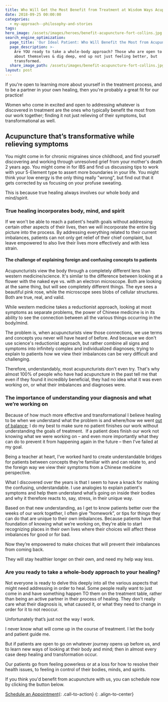 ```yaml
---
title: Who Will Get the Most Benefit from Treatment at Wisdom Ways Acupuncture
date: 2018-09-25 00:00:00
categories:
  - my-approach--philosophy-and-stories
tags:
hero_image: /assets/images/heroes/benefit-acupuncture-fort-collins.jpg
search_engine_optimization:
  page_title: 'Our Ideal Patient: Who Will Benefit the Most from Acupuncture with Us'
  page_description: >-
    Are YOU ready to take a whole-body approach? Those who are open to learn
    about themselves & dig deep, end up not just feeling better, but
    transformed.
  share_image_path: /assets/images/benefit-acupuncture-fort-collins.jpg
layout: post
---
```


If you're open to learning more about yourself in the treatment process, and to be a partner in your own healing, then you're probably a great fit for our practice!

Women who come in excited and open to addressing whatever is discovered in treatment are the ones who typically benefit the most from our work together; finding it not just relieving of their symptoms, but transformational as well.

## Acupuncture that’s transformative while relieving symptoms

You might come in for chronic migraines since childhood, and find yourself discovering and working through unresolved grief from your mother's death 2 years ago. You might come in for IBS and find us discussing tips to work with your 5-Element type to assert more boundaries in your life. You might think your low energy is the only thing really "wrong", but find out that it gets corrected by us focusing on your profuse sweating.

This is because true healing always involves our whole body and mind/spirit.

### True healing incorporates body, mind, and spirit

If we won't be able to reach a patient's health goals without addressing certain other aspects of their lives, then we will incorporate the entire big picture into the process. By addressing everything related to their current imbalances, patients can not only get relief of their chief complaint, but leave empowered to also live their lives more effectively and with less strain.

#### The challenge of explaining foreign and confusing concepts to patients

Acupuncturists view the body through a completely different lens than western medicine/science. It's similar to the difference between looking at a flower with the naked eye vs. with an electron microscope. Both are looking at the same thing, but will see completely different things. The eye sees a beautiful pink rose, while the microscope sees blobs of cellular structures. Both are true, real, and valid.

While western medicine takes a reductionist approach, looking at most symptoms as separate problems, the power of Chinese medicine is in its ability to see the connection between all the various things occurring in the body/mind.

The problem is, when acupuncturists view those connections, we use terms and concepts you never will have heard of before. And because we don't use science's reductionist approach, but rather combine all signs and symptoms into infinitely complex and individualized diagnoses; trying to explain to patients how we view their imbalances can be very difficult and challenging.

Therefore, understandably, most acupuncturists don't even try. That's why almost 100% of people who have had acupuncture in the past tell me that even if they found it incredibly beneficial, they had no idea what it was even working on, or what their imbalances and diagnoses were.

### The importance of understanding your diagnosis and what we’re working on

Because of how much more effective and transformational I believe healing to be when we understand what the problem is and where/how we went [out of balance](/2018/06/30/what-does-balance-actually-mean-in-the-acupuncture-clinic-how-to-know-if-youre-balanced-and-how-we-get-you-back-to-balance/); I do my best to make sure no patient finishes our work without understanding the goals of treatment.  If a patient does finish our work not knowing what we were working on – and even more importantly what they can do to prevent it from happening again in the future – then I've failed at my goal.

Being a teacher at heart, I’ve worked hard to create understandable bridges for patients between concepts they’re familiar with and can relate to, and the foreign way we view their symptoms from a Chinese medicine perspective.

What I discovered over the years is that I seem to have a knack for making the confusing, understandable. I use analogies to explain patient's symptoms and help them understand what’s going on inside their bodies and why it therefore reacts to, say, stress, in their unique way.

Based on that new understanding, as I get to know patients better over the weeks of our work together, I often give “homework”, or tips for things they can do that are unique to their own imbalances. Because patients have that foundation of knowing what we’re working on, they're able to start recognizing places in their own lives where their choices will affect these imbalances for good or for bad.

Now they’re empowered to make choices that will prevent their imbalances from coming back.

They will stay healthier longer on their own, and need my help way less.

### Are you ready to take a whole-body approach to your healing?

Not everyone is ready to delve this deeply into all the various aspects that might need addressing in order to heal. Some people really want to just come in and have something happen TO them on the treatment table, rather than being an active partner in their process of healing. They don't really care what their diagnosis is, what caused it, or what they need to change in order for it to not reoccur.

Unfortunately that’s just not the way I work.

I never know what will come up in the course of treatment. I let the body and patient guide me.

But if patients are open to go on whatever journey opens up before us, and to learn new ways of looking at their body and mind; then in almost every case deep healing and transformation occur.

Our patients go from feeling powerless or at a loss for how to resolve their health issues, to feeling in control of their bodies, minds, and spirits.

If you think you'd benefit from acupuncture with us, you can schedule now by clicking the button below.

[Schedule an Appointment](/make-an-appointment/){: .call-to-action}
{: .align-to-center}